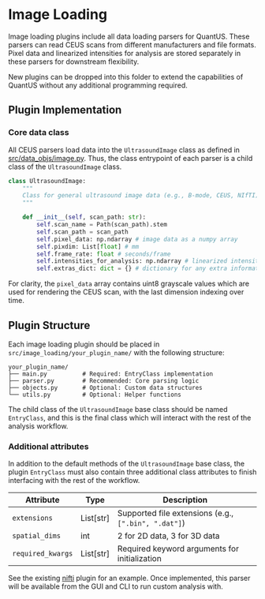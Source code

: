 # Image Loading

Image loading plugins include all data loading parsers for QuantUS. These parsers can read CEUS scans from different manufacturers and file formats. Pixel data and linearized intensities for analysis are stored separately in these parsers for downstream flexibility.

New plugins can be dropped into this folder to extend the capabilities of QuantUS without any additional programming required.

## Plugin Implementation

### Core data class

All CEUS parsers load data into the `UltrasoundImage` class as defined in [src/data_objs/image.py](../data_objs/image.py). Thus, the class entrypoint of each parser is a child class of the `UltrasoundImage` class.

```python
class UltrasoundImage:
    """
    Class for general ultrasound image data (e.g., B-mode, CEUS, NIfTI).
    """

    def __init__(self, scan_path: str):
        self.scan_name = Path(scan_path).stem
        self.scan_path = scan_path
        self.pixel_data: np.ndarray # image data as a numpy array
        self.pixdim: List[float] # mm
        self.frame_rate: float # seconds/frame
        self.intensities_for_analysis: np.ndarray # linearized intensity values
        self.extras_dict: dict = {} # dictionary for any extra information inputted by plugins
```

For clarity, the `pixel_data` array contains uint8 grayscale values which are used for rendering the CEUS scan, with the last dimension indexing over time.

## Plugin Structure

Each image loading plugin should be placed in `src/image_loading/your_plugin_name/` with the following structure:

```
your_plugin_name/
├── main.py          # Required: EntryClass implementation
├── parser.py        # Recommended: Core parsing logic
├── objects.py       # Optional: Custom data structures
└── utils.py         # Optional: Helper functions
```

The child class of the `UltrasoundImage` base class should be named `EntryClass`, and this is the final class which will interact with the rest of the analysis workflow.

### Additional attributes

In addition to the default methods of the `UltrasoundImage` base class, the plugin `EntryClass` must also contain three additional class attributes to finish interfacing with the rest of the workflow.

| Attribute | Type | Description |
|-----------|------|-------------|
| `extensions` | List[str] | Supported file extensions (e.g., `[".bin", ".dat"]`) |
| `spatial_dims` | int | 2 for 2D data, 3 for 3D data |
| `required_kwargs` | List[str] | Required keyword arguments for initialization |

See the existing [nifti](nifti/) plugin for an example. Once implemented, this parser will be available from the GUI and CLI to run custom analysis with.
